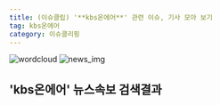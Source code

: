 ```yaml
---
title: (이슈클립) '**kbs온에어**' 관련 이슈, 기사 모아 보기
tag: kbs온에어
category: 이슈클리핑
---
```

![wordcloud](https://s3.ap-northeast-2.amazonaws.com/lyrics101-wordcloud/2018-09-18-1537221916.png)
![news_img](https://user-images.githubusercontent.com/42597476/44507050-1206f400-a6e4-11e8-8d98-7ffbfebb353f.png)
## **'**kbs온에어**'** 뉴스속보 검색결과

